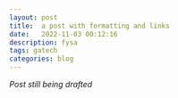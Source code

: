 ```yaml
---
layout: post
title:  a post with formatting and links
date:   2022-11-03 00:12:16
description: fysa
tags: gatech
categories: blog
---
```


*Post still being drafted*

